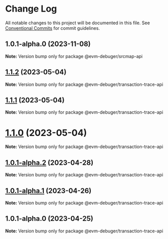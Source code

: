 # Change Log

All notable changes to this project will be documented in this file.
See [Conventional Commits](https://conventionalcommits.org) for commit guidelines.

## 1.0.1-alpha.0 (2023-11-08)

**Note:** Version bump only for package @evm-debuger/srcmap-api

## [1.1.2](https://github.com/awslabs/aws-sam-cli/compare/@evm-debuger/transaction-trace-api@1.1.1...@evm-debuger/transaction-trace-api@1.1.2) (2023-05-04)

**Note:** Version bump only for package @evm-debuger/transaction-trace-api

## [1.1.1](https://github.com/awslabs/aws-sam-cli/compare/@evm-debuger/transaction-trace-api@1.1.0...@evm-debuger/transaction-trace-api@1.1.1) (2023-05-04)

**Note:** Version bump only for package @evm-debuger/transaction-trace-api

# [1.1.0](https://github.com/awslabs/aws-sam-cli/compare/@evm-debuger/transaction-trace-api@1.0.1-alpha.2...@evm-debuger/transaction-trace-api@1.1.0) (2023-05-04)

**Note:** Version bump only for package @evm-debuger/transaction-trace-api

## [1.0.1-alpha.2](https://github.com/awslabs/aws-sam-cli/compare/@evm-debuger/transaction-trace-api@1.0.1-alpha.1...@evm-debuger/transaction-trace-api@1.0.1-alpha.2) (2023-04-28)

**Note:** Version bump only for package @evm-debuger/transaction-trace-api

## [1.0.1-alpha.1](https://github.com/awslabs/aws-sam-cli/compare/@evm-debuger/transaction-trace-api@1.0.1-alpha.0...@evm-debuger/transaction-trace-api@1.0.1-alpha.1) (2023-04-26)

**Note:** Version bump only for package @evm-debuger/transaction-trace-api

## 1.0.1-alpha.0 (2023-04-25)

**Note:** Version bump only for package @evm-debuger/transaction-trace-api
